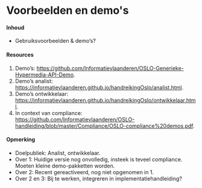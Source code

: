 # Voorbeelden en demo's
#### Inhoud
* Gebruiksvoorbeelden & demo’s? 
#### Resources
1. Demo’s: https://github.com/Informatievlaanderen/OSLO-Generieke-Hypermedia-API-Demo.
2. Demo’s analist: https://informatievlaanderen.github.io/handreikingOslo/analist.html.
3. Demo’s ontwikkelaar: https://informatievlaanderen.github.io/handreikingOslo/ontwikkelaar.html.
4. In context van compliance: https://github.com/Informatievlaanderen/OSLO-handleiding/blob/master/Compliance/OSLO-compliance%20demos.pdf.
#### Opmerking
* Doelpubliek: Analist, ontwikkelaar.
* Over 1: Huidige versie nog onvolledig, insteek is teveel compliance. Moeten kleine demo-pakketten worden.
* Over 2: Recent gereactiveerd, nog niet opgenomen in 1.
* Over 2 en 3: Bij te werken, integreren in implementatiehandleiding?
